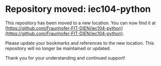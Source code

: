 # Repository moved: iec104-python

This repository has been moved to a new location. You can now find it at [https://github.com/Fraunhofer-FIT-DIEN/iec104-python](https://github.com/Fraunhofer-FIT-DIEN/iec104-python).

Please update your bookmarks and references to the new location. This repository will no longer be maintained or updated.

Thank you for your understanding and continued support!

